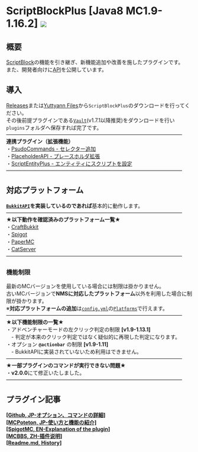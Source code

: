 ScriptBlockPlus [Java8 MC1.9-1.16.2] [![](https://jitpack.io/v/yuttyann/ScriptBlockPlus.svg)](https://jitpack.io/#yuttyann/ScriptBlockPlus)
==========
概要
--------------------------------------------------
[ScriptBlock](https://dev.bukkit.org/projects/scriptblock)の機能を引き継ぎ、新機能追加や改善を施したプラグインです。  
また、開発者向けに[API](https://github.com/yuttyann/ScriptBlockPlus/wiki/%5BJP%5D-API-Tutorial)を公開しています。  

導入
-----------
[Releases](https://github.com/yuttyann/ScriptBlockPlus/releases)または[Yuttyann Files](https://file.yuttyann44581.net/)から`ScriptBlockPlus`のダウンロードを行ってください。  
その後前提プラグインである[`Vault`](https://dev.bukkit.org/projects/vault)(v1.7.1以降推奨)をダウンロードを行い`plugins`フォルダへ保存すれば完了です。  
――――――――――――――――――――――――――――――――――  
**連携プラグイン（拡張機能）**  
・[PsudoCommands - セレクター追加](https://www.spigotmc.org/resources/psudocommands-add-the-target-selector-to-plugin-commands.56738/)  
・[PlaceholderAPI - プレースホルダ拡張](https://www.spigotmc.org/resources/placeholderapi.6245/)  
・[ScriptEntityPlus - エンティティにスクリプトを設定](https://github.com/yuttyann/ScriptEntityPlus)  
――――――――――――――――――――――――――――――――――  

対応プラットフォーム
-----------
**[`BukkitAPI`](https://hub.spigotmc.org/javadocs/bukkit/overview-summary.html)を実装しているのであれば**基本的に動作します。  
――――――――――――――――――――――――――――――――――  
**★以下動作を確認済みのプラットフォーム一覧★**  
・[CraftBukkit](https://www.spigotmc.org/)  
・[Spigot](https://www.spigotmc.org/)  
・[PaperMC](https://papermc.io/)  
・[CatServer](http://catserver.moe/)  
――――――――――――――――――――――――――――――――――  
### 機能制限
最新のMCバージョンを使用している場合には制限は掛かりません。  
古いMCバージョンで**NMSに対応したプラットフォーム**以外を利用した場合に制限が掛かります。  
※**対応プラットフォームの追加**は[`config.yml`](https://github.com/yuttyann/ScriptBlockPlus/blob/master/src/main/resources/config.yml)の[`Platforms`](https://github.com/yuttyann/ScriptBlockPlus/blob/master/src/main/resources/config.yml#L27)で行えます。  
――――――――――――――――――――――――――――――――――  
**★以下機能制限の一覧★**  
・アドベンチャーモードの左クリック判定の制限 **[v1.9-1.13.1]**  
　- 判定が本来のクリック判定ではなく疑似的に再現した判定になります。  
・オプション **`@actionbar`** の制限 **[v1.9-1.11]**  
　- BukkitAPIに実装されていないため利用はできません。    
――――――――――――――――――――――――――――――――――  
**★一部プラグインのコマンドが実行できない問題★**  
・**v2.0.0**にて修正いたしました。  
――――――――――――――――――――――――――――――――――  

プラグイン記事
-----------
**[[Github, JP-オプション、コマンドの詳細]](https://github.com/yuttyann/ScriptBlockPlus/wiki#%E4%B8%80%E8%88%AC%E3%81%AE%E6%96%B9%E5%90%91%E3%81%91)**  
**[[MCPoteton, JP-使い方と機能の紹介]](https://mcpoteton.com/mcplugin-scriptblockplus)**  
**[[SpigotMC, EN-Explanation of the plugin]](https://www.spigotmc.org/resources/1-9-1-15-2-scriptblockplus.78413/)**  
**[[MCBBS, ZH-插件说明]](https://www.mcbbs.net/thread-691900-1-1.html)**  
**[[Readme.md, History]](https://github.com/yuttyann/ScriptBlockPlus/commits/master/README.md)**  